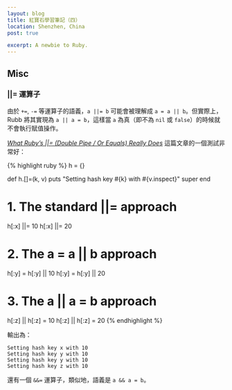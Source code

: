 ```yaml
---
layout: blog
title: 紅寶石學習筆記（四）
location: Shenzhen, China
post: true

excerpt: A newbie to Ruby.
---
```


Misc
----

### ||= 運算子 ###
由於 `+=`, `-=` 等運算子的語義，`a ||= b` 可能會被理解成 `a = a || b`。但實際上，Rubb 將其實現為 `a || a = b`，這樣當 `a` 為真（即不為 `nil` 或 `false`）的時候就不會執行賦值操作。

_[What Ruby’s ||= (Double Pipe / Or Equals) Really Does](http://www.rubyinside.com/what-rubys-double-pipe-or-equals-really-does-5488.html)_ 這篇文章的一個測試非常好：

{% highlight ruby %}
h = {}

def h.[]=(k, v)
  puts "Setting hash key #{k} with #{v.inspect}"
  super
end

# 1. The standard ||= approach
h[:x] ||= 10
h[:x] ||= 20

# 2. The a = a || b approach
h[:y] = h[:y] || 10
h[:y] = h[:y] || 20

# 3. The a || a = b approach
h[:z] || h[:z] = 10
h[:z] || h[:z] = 20
{% endhighlight %}

輸出為：

    Setting hash key x with 10
    Setting hash key y with 10
    Setting hash key y with 10
    Setting hash key z with 10

還有一個 `&&=` 運算子，類似地，語義是 `a && a = b`。
